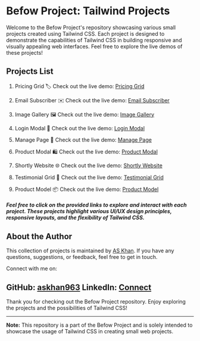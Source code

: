 # Befow Project: Tailwind Projects

Welcome to the Befow Project's repository showcasing various small projects created using Tailwind CSS. Each project is designed to demonstrate the capabilities of Tailwind CSS in building responsive and visually appealing web interfaces. Feel free to explore the live demos of these projects!

## Projects List

1. Pricing Grid 🏷️
   Check out the live demo: [Pricing Grid](https://pricing-grid-askhan.netlify.app/)

2. Email Subscriber ✉️
   Check out the live demo: [Email Subscriber](https://email-subscriber-askhan.netlify.app/)

3. Image Gallery 🖼️
   Check out the live demo: [Image Gallery](https://image-gallery-askhan.netlify.app/)

4. Login Modal 🔐
   Check out the live demo: [Login Modal](https://login-model-askhan.netlify.app/)

5. Manage Page 📝
   Check out the live demo: [Manage Page](https://manage-page-askhan.netlify.app/)

6. Product Modal 🛍️
   Check out the live demo: [Product Modal](https://product-model-askhan.netlify.app/)

7. Shortly Website 🌐
   Check out the live demo: [Shortly Website](https://shortly-askhan.netlify.app/)

8. Testimonial Grid 📣
   Check out the live demo: [Testimonial Grid](https://testimonial-grid-askhan.netlify.app/)

9. Product Model 📦
   Check out the live demo: [Product Model](https://shortly-askhan.netlify.app/)

##### Feel free to click on the provided links to explore and interact with each project. These projects highlight various UI/UX design principles, responsive layouts, and the flexibility of Tailwind CSS.

## About the Author
This collection of projects is maintained by [AS Khan](https://github.com/askhan963). If you have any questions, suggestions, or feedback, feel free to get in touch.

Connect with me on:

GitHub: [askhan963](https://github.com/askhan963)
LinkedIn: [Connect](https://www.linkedin.com/in/askhan963/)
---
Thank you for checking out the Befow Project repository. Enjoy exploring the projects and the possibilities of Tailwind CSS!

---

**Note:** This repository is a part of the Befow Project and is solely intended to showcase the usage of Tailwind CSS in creating small web projects.
